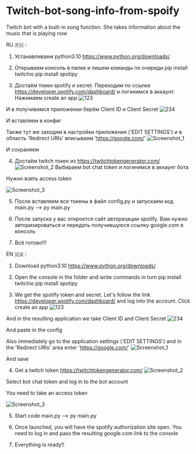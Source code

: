 # Twitch-bot-song-info-from-spoify
Twitch bot with a built-in song function. She takes information about the music that is playing now


RU 🇷🇺 :
1. Устанавливаем python3.10 https://www.python.org/downloads/

2. Открываем консоль в папке и пишем команды по очереди 
						pip install twitchio
						pip install spotipy
						
3. Достаём токен spotify и secret. Переходим по ссылке https://developer.spotify.com/dashboard/ и логинимся в аккаунт. Нажимаем create an app ![123](https://user-images.githubusercontent.com/87109163/154803557-08be5cfc-5a15-48b8-8fef-29e6cf769974.png)

И в получивимся приложении берём Client ID и Client Secret ![234](https://user-images.githubusercontent.com/87109163/154803601-95f1f89b-d5e9-48b6-9403-006a47593bac.png)

И вставляем в конфиг

Также тут же заходим в настройки приложения ('EDIT SETTINGS') и в область 'Redirect URIs' вписываем 'https://google.com/' ![Screenshot_1](https://user-images.githubusercontent.com/87109163/154967612-15a90f18-18d3-448e-89f6-b09c808c1e99.png)

И сохраняем

4. Достаём twitch токен из https://twitchtokengenerator.com/
![Screenshot_2](https://user-images.githubusercontent.com/87109163/154968163-8a1e04ec-b768-487c-aa5e-010f104248df.png)
Выбираем bot chat token и логинимся в аккаунт бота

Нужно взять access token

![Screenshot_3](https://user-images.githubusercontent.com/87109163/154968387-757bfcd0-05fc-49e1-9bb7-9b4907dd702a.png)

5. После вставляем все токены в файл config.py и запускаем код main.py -->  py main.py

6. После запуска у вас откроется сайт авторизации spotify. Вам нужно авторизироваться и передать получившуюся ссылку google.com в консоль

7. Всё готово!!!


EN 🇬🇧 :
1. Download python3.10 https://www.python.org/downloads/


2. Open the console in the folder and write commands in turn
						pip install twitchio
						pip install spotipy
						
3. We get the spotify token and secret. Let's follow the link https://developer.spotify.com/dashboard/ and log into the account. Click create an app ![123](https://user-images.githubusercontent.com/87109163/154803557-08be5cfc-5a15-48b8-8fef-29e6cf769974.png)

And in the resulting application we take Client ID and Client Secret ![234](https://user-images.githubusercontent.com/87109163/154803601-95f1f89b-d5e9-48b6-9403-006a47593bac.png)

And paste in the config

Also immediately go to the application settings ('EDIT SETTINGS') and in the 'Redirect URIs' area enter 'https://google.com/' ![Screenshot_1](https://user-images.githubusercontent.com/87109163/154967612-15a90f18-18d3-448e-89f6-b09c808c1e99.png)

And save

4. Get a twitch token https://twitchtokengenerator.com/
![Screenshot_2](https://user-images.githubusercontent.com/87109163/154968163-8a1e04ec-b768-487c-aa5e-010f104248df.png)

Select bot chat token and log in to the bot account

You need to take an access token

![Screenshot_3](https://user-images.githubusercontent.com/87109163/154968387-757bfcd0-05fc-49e1-9bb7-9b4907dd702a.png)

5. Start code main.py -->  py main.py

6. Once launched, you will have the spotify authorization site open. You need to log in and pass the resulting google.com link to the console 

7. Everything is ready!!
